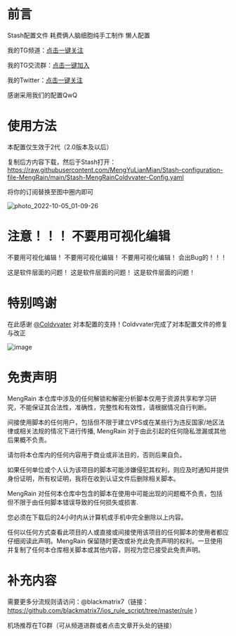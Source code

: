 # 前言
Stash配置文件 耗费俩人脑细胞纯手工制作 懒人配置

我的TG频道：[点击一键关注](https://t.me/mengyulianmian)

我的TG交流群：[点击一键加入](https://t.me/mengdelaochao)

我的Twitter：[点击一键关注](https://mobile.twitter.com/mengyulianmian)

感谢采用我们的配置QwQ 

# 使用方法
本配置仅生效于2代（2.0版本及以后）

复制后方内容下载，然后于Stash打开：https://raw.githubusercontent.com/MengYuLianMian/Stash-configuration-file-MengRain/main/Stash-MengRainColdvvater-Config.yaml

将你的订阅替换至图中圈内即可

![photo_2022-10-05_01-09-26](https://user-images.githubusercontent.com/89105781/193883041-15ba6daa-9840-48fd-aa1c-fc2c4e551b41.jpg)


# 注意！！！ 不要用可视化编辑

不要用可视化编辑！   不要用可视化编辑！   不要用可视化编辑！ 会出Bug的！！！

这是软件层面的问题！  这是软件层面的问题！  这是软件层面的问题！

# 特别鸣谢
在此感谢 [@Coldvvater](https://github.com/Coldvvater) 对本配置的支持！Coldvvater完成了对本配置文件的修复与改正

![image](https://user-images.githubusercontent.com/89105781/193831651-057e7145-fdea-48d4-b73e-1709b1d22944.png)



# 免责声明
MengRain 本仓库中涉及的任何解锁和解密分析脚本仅用于资源共享和学习研究，不能保证其合法性，准确性，完整性和有效性，请根据情况自行判断。

间接使用脚本的任何用户，包括但不限于建立VPS或在某些行为违反国家/地区法律或相关法规的情况下进行传播, MengRain 对于由此引起的任何隐私泄漏或其他后果概不负责。

请勿将本仓库内的任何内容用于商业或非法目的，否则后果自负。

如果任何单位或个人认为该项目的脚本可能涉嫌侵犯其权利，则应及时通知并提供身份证明，所有权证明，我将在收到认证文件后删除相关脚本。

MengRain 对任何本仓库中包含的脚本在使用中可能出现的问题概不负责，包括但不限于由任何脚本错误导致的任何损失或损害.

您必须在下载后的24小时内从计算机或手机中完全删除以上内容。

任何以任何方式查看此项目的人或直接或间接使用该项目的任何脚本的使用者都应仔细阅读此声明。MengRain 保留随时更改或补充此免责声明的权利。一旦使用并复制了任何本仓库相关脚本或其他内容，则视为您已接受此免责声明。


# 补充内容
需要更多分流规则请访问：@blackmatrix7（链接：https://github.com/blackmatrix7/ios_rule_script/tree/master/rule ）

机场推荐在TG群（可从频道进群或者点击文章开头处的链接）
